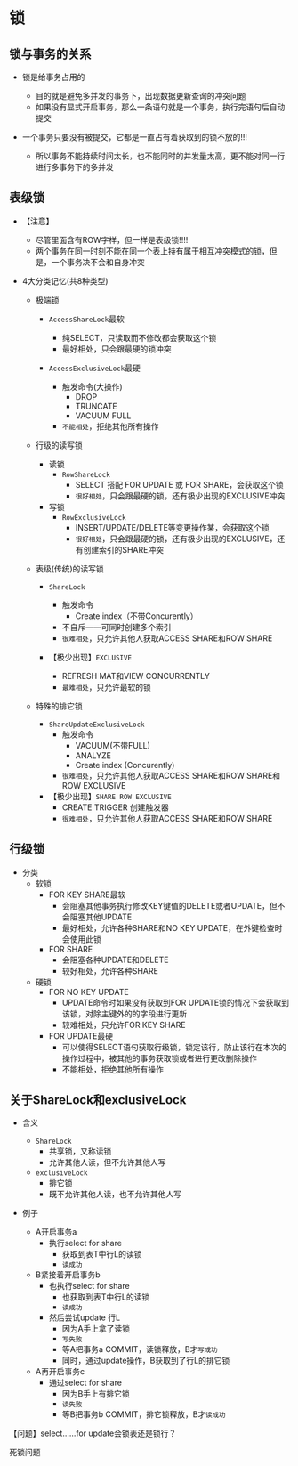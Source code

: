 # 锁

## 锁与事务的关系

- 锁是给事务占用的
    - 目的就是避免多并发的事务下，出现数据更新查询的冲突问题
    - 如果没有显式开启事务，那么一条语句就是一个事务，执行完语句后自动提交

- 一个事务只要没有被提交，它都是一直占有着获取到的锁不放的!!!
    - 所以事务不能持续时间太长，也不能同时的并发量太高，更不能对同一行进行多事务下的多并发

## 表级锁

- 【注意】
    - 尽管里面含有ROW字样，但一样是表级锁!!!!
    - 两个事务在同一时刻不能在同一个表上持有属于相互冲突模式的锁，但是，一个事务决不会和自身冲突

- 4大分类记忆(共8种类型)
    - 极端锁
        - `AccessShareLock`最软
            - 纯SELECT，只读取而不修改都会获取这个锁
            - 最好相处，只会跟最硬的锁冲突

        - `AccessExclusiveLock`最硬
            - 触发命令(大操作)
                - DROP
                - TRUNCATE
                - VACUUM FULL
            - `不能相处`，拒绝其他所有操作

    - 行级的读写锁
        - 读锁
            - `RowShareLock`
                - SELECT 搭配 FOR UPDATE 或 FOR SHARE，会获取这个锁
                - `很好相处`，只会跟最硬的锁，还有极少出现的EXCLUSIVE冲突
        - 写锁
            - `RowExclusiveLock`
                - INSERT/UPDATE/DELETE等变更操作某，会获取这个锁
                - `很好相处`，只会跟最硬的锁，还有极少出现的EXCLUSIVE，还有创建索引的SHARE冲突

    - 表级(传统)的读写锁
        - `ShareLock`
            - 触发命令
                - Create index（不带Concurently）
            - 不自斥——可同时创建多个索引
            - `很难相处`，只允许其他人获取ACCESS SHARE和ROW SHARE

        - 【极少出现】`EXCLUSIVE`
            - REFRESH MAT和VIEW CONCURRENTLY
            - `最难相处`，只允许最软的锁

    - 特殊的排它锁
        - `ShareUpdateExclusiveLock`
            - 触发命令
                - VACUUM(不带FULL) 
                - ANALYZE 
                - Create index (Concurently)
            - `很难相处`，只允许其他人获取ACCESS SHARE和ROW SHARE和ROW EXCLUSIVE
        - 【极少出现】`SHARE ROW EXCLUSIVE`
            - CREATE TRIGGER 创建触发器
            - `很难相处`，只允许其他人获取ACCESS SHARE和ROW SHARE

## 行级锁

- 分类
    - 软锁
        - FOR KEY SHARE最软
            - 会阻塞其他事务执行修改KEY键值的DELETE或者UPDATE，但不会阻塞其他UPDATE
            - 最好相处，允许各种SHARE和NO KEY UPDATE，在外键检查时会使用此锁
        - FOR SHARE
            - 会阻塞各种UPDATE和DELETE
            - 较好相处，允许各种SHARE
    - 硬锁
        - FOR NO KEY UPDATE
            - UPDATE命令时如果没有获取到FOR UPDATE锁的情况下会获取到该锁，对除主键外的的字段进行更新
            - 较难相处，只允许FOR KEY SHARE
        - FOR UPDATE最硬
            - 可以使得SELECT语句获取行级锁，锁定该行，防止该行在本次的操作过程中，被其他的事务获取锁或者进行更改删除操作
            - 不能相处，拒绝其他所有操作

## 关于ShareLock和exclusiveLock

- 含义
    - `ShareLock`
        - 共享锁，又称读锁
        - 允许其他人读，但不允许其他人写
    - `exclusiveLock`
        - 排它锁
        - 既不允许其他人读，也不允许其他人写

- 例子
    - A开启事务a
        - 执行select for share
            - 获取到表T中行L的读锁
            - `读成功`
    - B紧接着开启事务b
        - 也执行select for share
            - 也获取到表T中行L的读锁
            - `读成功`
        - 然后尝试update 行L
            - 因为A手上拿了读锁
            - `写失败`
            - 等A把事务a COMMIT，读锁释放，B才`写成功`
            - 同时，通过update操作，B获取到了行L的排它锁
     - A再开启事务c
         - 通过select for share
             - 因为B手上有排它锁
             - `读失败`
             - 等B把事务b COMMIT，排它锁释放，B才`读成功`


【问题】select......for update会锁表还是锁行？


死锁问题
